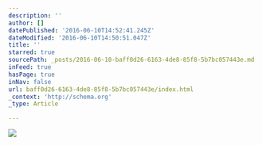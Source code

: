 ```yaml
---
description: ''
author: []
datePublished: '2016-06-10T14:52:41.245Z'
dateModified: '2016-06-10T14:50:51.047Z'
title: ''
starred: true
sourcePath: _posts/2016-06-10-baff0d26-6163-4de8-85f8-5b7bc057443e.md
inFeed: true
hasPage: true
inNav: false
url: baff0d26-6163-4de8-85f8-5b7bc057443e/index.html
_context: 'http://schema.org'
_type: Article

---
```

![](https://the-grid-user-content.s3-us-west-2.amazonaws.com/dc847f7d-70fb-4148-b295-62e08c562c81.jpg)